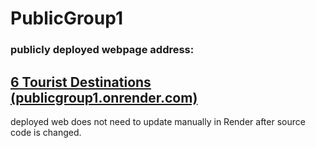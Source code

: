 # PublicGroup1

### publicly deployed webpage address: 

## [6 Tourist Destinations (publicgroup1.onrender.com)](https://publicgroup1.onrender.com/)





deployed web does not need to update manually in Render after source code is changed.
